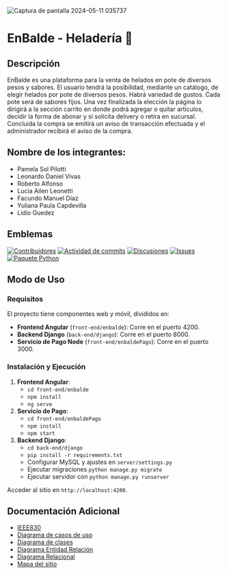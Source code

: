 
![Captura de pantalla 2024-05-11 035737](https://github.com/enbalde-ispc/enbalde-ispc/assets/89208308/92e62331-a02f-4a2d-b792-ee24ac1bbecf)

# EnBalde - Heladería 🍨

## Descripción
EnBalde es una plataforma para la venta de helados en pote de diversos pesos y sabores. El usuario tendrá la posibilidad, mediante un catálogo, de elegir helados por pote de diversos pesos. Habrá variedad de gustos. Cada pote será de sabores fijos. Una vez finalizada la elección la página lo dirigirá a la sección carrito en donde podrá agregar o quitar artículos, decidir la forma de abonar y si solicita delivery o retira en sucursal. Concluida la compra se emitirá un aviso de transacción efectuada y el administrador recibirá el aviso de la compra.

## Nombre de los integrantes: 
- Pamela Sol Pilotti
- Leonardo Daniel Vivas
- Roberto Alfonso
- Lucia Ailen Leonetti
- Facundo Manuel Díaz
- Yuliana Paula Capdevilla
- Lidio Guedez


## Emblemas
[![Contribuidores][contrib-img]][contrib-url]
[![Actividad de commits][commit-img]][commit-url]
[![Discusiones][discuss-img]][discuss-url]
[![Issues][issues-img]][issues-url]
[![Paquete Python][pipeline-img]][pipeline-url]

## Modo de Uso

### Requisitos
El proyecto tiene componentes web y móvil, divididos en:

- **Frontend Angular** (`front-end/enbalde`): Corre en el puerto 4200.
- **Backend Django** (`back-end/django`): Corre en el puerto 8000.
- **Servicio de Pago Node** (`front-end/enbaldePago`): Corre en el puerto 3000.

### Instalación y Ejecución
1. **Frontend Angular**:
   - `cd front-end/enbalde`
   - `npm install`
   - `ng serve`
2. **Servicio de Pago**:
   - `cd front-end/enbaldePago`
   - `npm install`
   - `npm start`
3. **Backend Django**:
   - `cd back-end/django`
   - `pip install -r requirements.txt`
   - Configurar MySQL y ajustes en `server/settings.py`
   - Ejecutar migraciones `python manage.py migrate`
   - Ejecutar servidor con `python manage.py runserver`

Acceder al sitio en `http://localhost:4200`.

## Documentación Adicional
- [IEEE830](https://github.com/enbalde-ispc/enbalde-ispc/wiki/Documento-IEEE830)
- [Diagrama de casos de uso](https://github.com/enbalde-ispc/enbalde-ispc/wiki/Diagramas-de-caso-de-uso)
- [Diagrama de clases](https://github.com/enbalde-ispc/enbalde-ispc/wiki/Diagrama-de-clases)
- [Diagrama Entidad Relación](https://github.com/enbalde-ispc/enbalde-ispc/wiki/Diagrama-Entidad-Relación)
- [Diagrama Relacional](https://github.com/enbalde-ispc/enbalde-ispc/wiki/Diagrama-Relacional)
- [Mapa del sitio](https://github.com/enbalde-ispc/enbalde-ispc/wiki/Mapa-del-sitio)

<!-- Emblemas -->
[contrib-img]: https://img.shields.io/github/contributors/enbalde-ispc/enbalde-ispc
[contrib-url]: https://github.com/NataliaAlvarezIspc/proyecto-ispc-ecommerce/graphs/contributors
[commit-img]: https://img.shields.io/github/commit-activity/w/enbalde-ispc/enbalde-ispc/dev
[commit-url]: https://github.com/enbalde-ispc/enbalde-ispc/graphs/code-frequency
[issues-img]: https://img.shields.io/github/issues/enbalde-ispc/enbalde-ispc
[issues-url]: https://github.com/enbalde-ispc/enbalde-ispc/issues
[discuss-img]: https://img.shields.io/github/discussions/enbalde-ispc/enbalde-ispc
[discuss-url]: https://github.com/enbalde-ispc/enbalde-ispc/discussions
[pipeline-img]: https://github.com/rpgrca/proyecto-ispc-ecommerce/actions/workflows/python.yml/badge.svg
[pipeline-url]: https://github.com/rpgrca/proyecto-ispc-ecommerce/actions/workflows/python.yml
